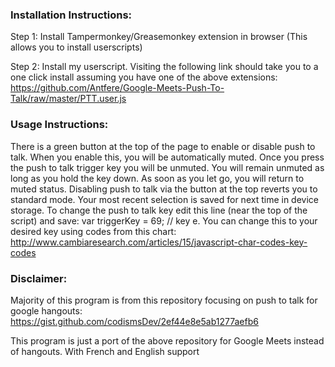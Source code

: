 ### **Installation Instructions:**

Step 1: Install Tampermonkey/Greasemonkey extension in browser (This allows you to install userscripts)

Step 2: Install my userscript. Visiting the following link should take you to a one click install assuming you have one of the above extensions: https://github.com/Antfere/Google-Meets-Push-To-Talk/raw/master/PTT.user.js

### **Usage Instructions:**

There is a green button at the top of the page to enable or disable push to talk. When you enable this, you will be automatically muted. Once you press the push to talk trigger key you will be unmuted. You will remain unmuted as long as you hold the key down. As soon as you let go, you will return to muted status. 
Disabling push to talk via the button at the top reverts you to standard mode. Your most recent selection is saved for next time in device storage.
To change the push to talk key edit this line (near the top of the script) and save:
var triggerKey = 69; // key e. You can change this to your desired key using codes from this chart: http://www.cambiaresearch.com/articles/15/javascript-char-codes-key-codes

### **Disclaimer:**

Majority of this program is from this repository focusing on push to talk for google hangouts: https://gist.github.com/codismsDev/2ef44e8e5ab1277aefb6

This program is just a port of the above repository for Google Meets instead of hangouts. With French and English support
